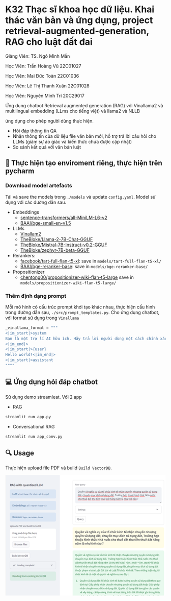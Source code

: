 # K32 Thạc sĩ khoa học dữ liệu. Khai thác văn bản và ứng dụng, project retrieval-augmented-generation, RAG cho luật đất đai

Giảng Viên: TS. Ngô Minh Mẫn

Học Viên: Trần Hoàng Vũ 22C01027

Học Viên: Mai Đức Toàn 22C01036

Học Viên: Lê Thị Thanh Xuân 22C01028

Học Viên: Nguyên Minh Trí 20C29017




Ứng dụng chatbot Retrieval augmented generation (RAG) với Vinallama2 và multilingual embedding
 (LLms cho tiếng việt) và llama2 và NLLB

ứng dụng cho phép người dùng thực hiện.
- Hỏi đáp thông tin QA
- Nhận thông tin của dữ liệu file văn bản mới, hỗ trợ trả lời câu hỏi cho LLMs (giảm sự ảo giác và kiến thức chưa được cập nhật)
- So sánh kết quả với văn bản luật

## 🔧 Thực hiện tạo enviroment riêng, thực hiện trên pycharm



### Download model artefacts

Tải và save the models trong `./models` và update `config.yaml`. Model sử dụng với các đường dẫn sau.
- Embeddings
    - [sentence-transformers/all-MiniLM-L6-v2](https://huggingface.co/sentence-transformers/all-MiniLM-L6-v2)
    - [BAAI/bge-small-en-v1.5](https://huggingface.co/BAAI/bge-small-en-v1.5)
- LLMs
    - [Vinallam2](https://huggingface.co/vilm/vinallama-7b-chat-GGUF/tree/main)
    - [TheBloke/Llama-2-7B-Chat-GGUF](https://huggingface.co/TheBloke/Llama-2-7B-Chat-GGUF)
    - [TheBloke/Mistral-7B-Instruct-v0.2-GGUF](https://huggingface.co/TheBloke/Mistral-7B-Instruct-v0.2-GGUF)
    - [TheBloke/zephyr-7B-beta-GGUF](https://huggingface.co/TheBloke/zephyr-7B-beta-GGUF)
- Rerankers:
    - [facebook/tart-full-flan-t5-xl](https://huggingface.co/facebook/tart-full-flan-t5-xl): save in `models/tart-full-flan-t5-xl/`
    - [BAAI/bge-reranker-base](https://huggingface.co/BAAI/bge-reranker-base): save in `models/bge-reranker-base/`
- Propositionizer
    - [chentong00/propositionizer-wiki-flan-t5-large](https://huggingface.co/chentong00/propositionizer-wiki-flan-t5-large) save in `models/propositionizer-wiki-flan-t5-large/`


### Thêm định dạng prompt

Mỗi mô hình có cấu trúc prompt khởi tạo khác nhau, thực hiện cấu hình trong đường dẫn sau,  `./src/prompt_templates.py`. Cho ứng dụng chatbot, với format sử dụng trong `Vinallama` 
```python
_vinallama_format = """
<|im_start|>system
Bạn là một trợ lí AI hữu ích. Hãy trả lời người dùng một cách chính xác.
<|im_end|>
<|im_start|>{user}
Hello world!<|im_end|>
<|im_start|>assistant
""""
```



## 💻 Ứng dụng hỏi đáp chatbot

Sử dụng demo streamleat. Với 2 app
- RAG
```bash
streamlit run app.py
```

- Conversational RAG
```bash
streamlit run app_conv.py
```


## 🔍 Usage

Thực hiện upload file PDF và build `Build VectorDB`. 

![screenshot](./assets/IMGUD.png)
